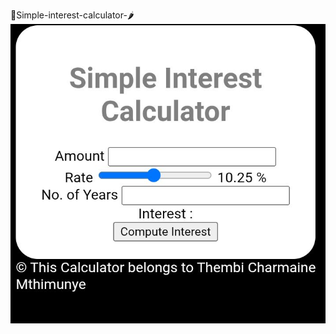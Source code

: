 🥝Simple-interest-calculator-🌶
![image alt](https://github.com/Charmaine-byte/Simple-interest-calculator-/blob/8b07583c281b1c62bc8ee1bdd54a8123ecab5ed0/Screenshot_20250708-040547.jpg)
